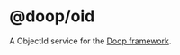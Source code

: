 @doop/oid
==================

A ObjectId service for the [Doop framework](https://github.com/MomsFriendlyDevCo/Doop).
